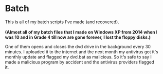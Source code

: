 # Batch
This is all of my batch scripts I've made (and recovered).
<br>
<br>
**(Almost all of my batch files that I made on Windows XP from 2014 when I was 10 and in Grade 4 till now are gone forever, I lost the floppy disks.)**

 One of them opens and closes the dvd drive in the background every 30 minutes. I uploaded it to the internet and the next month my antivirus got it's monthly update and flagged my dvd.bat as malicious. So it's safe to say I made a malicious program by accident and the antivirus providers flagged it.